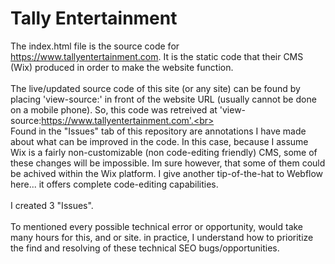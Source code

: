 # Tally Entertainment

The index.html file is the source code for https://www.tallyentertainment.com. It is the static code that their CMS (Wix) produced in order to make the website function.<br>
<br>
The live/updated source code of this site (or any site) can be found by placing 'view-source:' in front of the website URL (usually cannot be done on a mobile phone). So, this code was retreived at 'view-source:https://www.tallyentertainment.com'.<br>
<br>
Found in the "Issues" tab of this repository are annotations I have made about what can be improved in the code. In this case, because I assume Wix is a fairly non-customizable (non code-editing friendly) CMS, some of these changes will be impossible. Im sure however, that some of them could be achived within the Wix platform. I give another tip-of-the-hat to Webflow here... it offers complete code-editing capabilities.<br>
<br>
I created 3 "Issues".<br>
<br>
To mentioned every possible technical error or opportunity, would take many hours for this, and or site. in practice, I understand how to prioritize the find and resolving of these technical SEO bugs/opportunities.
